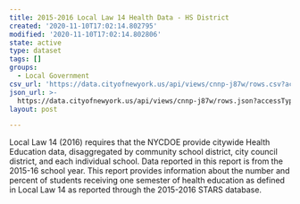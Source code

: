 ```yaml
---
title: 2015-2016 Local Law 14 Health Data - HS District
created: '2020-11-10T17:02:14.802795'
modified: '2020-11-10T17:02:14.802806'
state: active
type: dataset
tags: []
groups:
  - Local Government
csv_url: 'https://data.cityofnewyork.us/api/views/cnnp-j87w/rows.csv?accessType=DOWNLOAD'
json_url: >-
  https://data.cityofnewyork.us/api/views/cnnp-j87w/rows.json?accessType=DOWNLOAD
layout: post

---
```

Local Law 14 (2016) requires that the NYCDOE provide citywide Health Education data, disaggregated by community school district, city council district, and each individual school. Data reported in this report is from the 2015-16 school year.
This report provides information about the number and percent of students receiving one semester of health education as defined in Local Law 14 as reported through the 2015-2016 STARS database.

